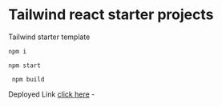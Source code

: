# Tailwind react starter projects

Tailwind starter template

```
npm i
```

```
npm start
```

```
 npm build
```

Deployed Link [click here]() - []()
